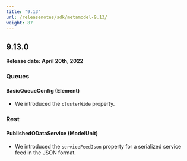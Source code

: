 ```yaml
---
title: "9.13"
url: /releasenotes/sdk/metamodel-9.13/
weight: 87
---
```


## 9.13.0

**Release date: April 20th, 2022**

### Queues

#### BasicQueueConfig (Element)

* We introduced the `clusterWide` property. 

### Rest

#### PublishedODataService (ModelUnit)

* We introduced the `serviceFeedJson` property for a serialized service feed in the JSON format.
